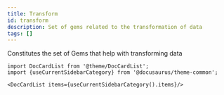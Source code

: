 ```yaml
---
title: Transform
id: transform
description: Set of gems related to the transformation of data
tags: []
---
```


Constitutes the set of Gems that help with transforming data

```mdx-code-block
import DocCardList from '@theme/DocCardList';
import {useCurrentSidebarCategory} from '@docusaurus/theme-common';

<DocCardList items={useCurrentSidebarCategory().items}/>
```
